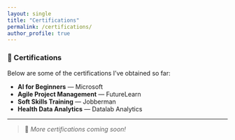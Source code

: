 ```yaml
---
layout: single
title: "Certifications"
permalink: /certifications/
author_profile: true
---
```


### 📜 Certifications

Below are some of the certifications I’ve obtained so far:

- **AI for Beginners** — Microsoft
- **Agile Project Management** — FutureLearn
- **Soft Skills Training** — Jobberman
- **Health Data Analytics** — Datalab Analytics

---

> 🚀 *More certifications coming soon!*
